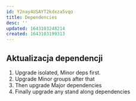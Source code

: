 ```yaml
---
id: Y2nay4USAYT2kdxza5vqo
title: Dependencies
desc: ''
updated: 1643103248214
created: 1643103199313
---
```


## Aktualizacja dependencji

1. Upgrade isolated, Minor deps first.
2. Upgrade Minor groups after that
3. Then upgrade Major dependencies
4. Finally upgrade any stand along dependencies